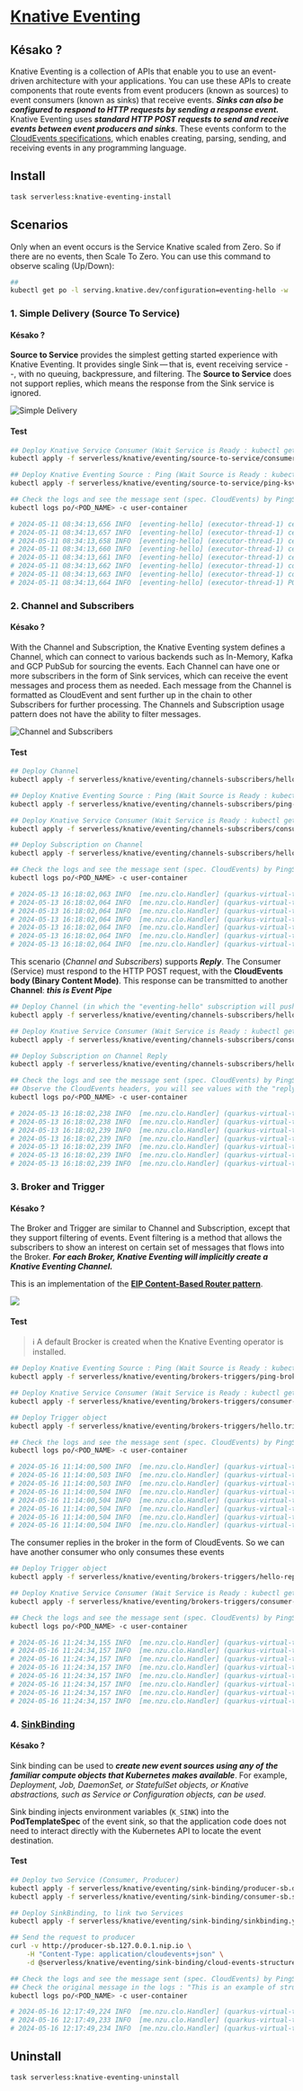 # [Knative Eventing][knative-eventing-doc]

## Késako ?

Knative Eventing is a collection of APIs that enable you to use an event-driven architecture with your applications. You can use these APIs to create components that route events from event producers (known as sources) to event consumers (known as sinks) that receive events. ***Sinks can also be configured to respond to HTTP requests by sending a response event.***
Knative Eventing uses ***standard HTTP POST requests to send and receive events between event producers and sinks***. These events conform to the [CloudEvents specifications][cloudevents-specifications], which enables creating, parsing, sending, and receiving events in any programming language.

## Install

```bash
task serverless:knative-eventing-install
```

## Scenarios

Only when an event occurs is the Service Knative scaled from Zero. So if there are no events, then Scale To Zero. You can use this command to observe scaling (Up/Down):

```bash
##
kubectl get po -l serving.knative.dev/configuration=eventing-hello -w
```

### 1. Simple Delivery (Source To Service)

#### Késako ?

**Source to Service** provides the simplest getting started experience with Knative Eventing. It provides single Sink — that is, event receiving service --, with no queuing, backpressure, and filtering. The **Source to Service** does not support replies, which means the response from the Sink service is ignored.

![Simple Delivery](../../images/knative-source-sink.png)

#### Test

```bash
## Deploy Knative Service Consumer (Wait Service is Ready : kubectl get ksvc)
kubectl apply -f serverless/knative/eventing/source-to-service/consumer.service.yml

## Deploy Knative Eventing Source : Ping (Wait Source is Ready : kubectl get pingsources)
kubectl apply -f serverless/knative/eventing/source-to-service/ping-ksvc.source.yml

## Check the logs and see the message sent (spec. CloudEvents) by PingSource
kubectl logs po/<POD_NAME> -c user-container

# 2024-05-11 08:34:13,656 INFO  [eventing-hello] (executor-thread-1) ce-id=ffd53eae-8ca9-4ae9-bb19-857aa889f66d
# 2024-05-11 08:34:13,657 INFO  [eventing-hello] (executor-thread-1) ce-source=/apis/v1/namespaces/default/pingsources/# eventing-hello-ping-source
# 2024-05-11 08:34:13,658 INFO  [eventing-hello] (executor-thread-1) ce-specversion=1.0
# 2024-05-11 08:34:13,660 INFO  [eventing-hello] (executor-thread-1) ce-time=2024-05-11T08:34:00.285888925Z
# 2024-05-11 08:34:13,661 INFO  [eventing-hello] (executor-thread-1) ce-type=dev.knative.sources.ping
# 2024-05-11 08:34:13,662 INFO  [eventing-hello] (executor-thread-1) content-type=null
# 2024-05-11 08:34:13,663 INFO  [eventing-hello] (executor-thread-1) content-length=48
# 2024-05-11 08:34:13,664 INFO  [eventing-hello] (executor-thread-1) POST:{"message": "Thanks for doing Knative Tutorial"}
```

### 2. Channel and Subscribers

#### Késako ?

With the Channel and Subscription, the Knative Eventing system defines a Channel, which can connect to various backends such as In-Memory, Kafka and GCP PubSub for sourcing the events. Each Channel can have one or more subscribers in the form of Sink services, which can receive the event messages and process them as needed. Each message from the Channel is formatted as CloudEvent and sent further up in the chain to other Subscribers for further processing. The Channels and Subscription usage pattern does not have the ability to filter messages.

![Channel and Subscribers](../../images/knative-channels-subs.png)

#### Test

```bash
## Deploy Channel
kubectl apply -f serverless/knative/eventing/channels-subscribers/hello.channel.yml

## Deploy Knative Eventing Source : Ping (Wait Source is Ready : kubectl get pingsources)
kubectl apply -f serverless/knative/eventing/channels-subscribers/ping-channel.source.yml

## Deploy Knative Service Consumer (Wait Service is Ready : kubectl get ksvc)
kubectl apply -f serverless/knative/eventing/channels-subscribers/consumer-subs.service.yml

## Deploy Subscription on Channel
kubectl apply -f serverless/knative/eventing/channels-subscribers/hello.subscription.yml

## Check the logs and see the message sent (spec. CloudEvents) by PingSource
kubectl logs po/<POD_NAME> -c user-container

# 2024-05-13 16:18:02,063 INFO  [me.nzu.clo.Handler] (quarkus-virtual-thread-0) CloudEvents : Binary Content mode
# 2024-05-13 16:18:02,064 INFO  [me.nzu.clo.Handler] (quarkus-virtual-thread-0) ce-id=b4736812-5976-492a-ad02-fbae65ac9ab7
# 2024-05-13 16:18:02,064 INFO  [me.nzu.clo.Handler] (quarkus-virtual-thread-0) ce-source=/apis/v1/namespaces/default/pingsources/event-greeter-ping-source
# 2024-05-13 16:18:02,064 INFO  [me.nzu.clo.Handler] (quarkus-virtual-thread-0) ce-specversion=1.0
# 2024-05-13 16:18:02,064 INFO  [me.nzu.clo.Handler] (quarkus-virtual-thread-0) ce-type=dev.knative.sources.ping
# 2024-05-13 16:18:02,064 INFO  [me.nzu.clo.Handler] (quarkus-virtual-thread-0) Content-Type=null
# 2024-05-13 16:18:02,064 INFO  [me.nzu.clo.Handler] (quarkus-virtual-thread-0) Revcieve Event : CloudEvent{ ...
```

This scenario (*Channel and Subscribers*) supports ***Reply***. The Consumer (Service) must respond to the HTTP POST request, with the **CloudEvents body (Binary Content Mode)**. This response can be transmitted to another **Channel**: ***this is Event Pipe***

```bash
## Deploy Channel (in which the "eventing-hello" subscription will push the Reply of its consumer)
kubectl apply -f serverless/knative/eventing/channels-subscribers/hello-reply.channel.yml

## Deploy Knative Service Consumer (Wait Service is Ready : kubectl get ksvc)
kubectl apply -f serverless/knative/eventing/channels-subscribers/consumer-subs-reply.service.yml

## Deploy Subscription on Channel Reply
kubectl apply -f serverless/knative/eventing/channels-subscribers/hello-reply.subscription.yml

## Check the logs and see the message sent (spec. CloudEvents) by PingSource
## Observe the CloudEvents headers, you will see values with the "reply"
kubectl logs po/<POD_NAME> -c user-container

# 2024-05-13 16:18:02,238 INFO  [me.nzu.clo.Handler] (quarkus-virtual-thread-0) CloudEvents : Binary Content mode
# 2024-05-13 16:18:02,238 INFO  [me.nzu.clo.Handler] (quarkus-virtual-thread-0) ce-id=4a25f802-2c92-437d-b439-9ed13ece12eb
# 2024-05-13 16:18:02,239 INFO  [me.nzu.clo.Handler] (quarkus-virtual-thread-0) ce-source=/events/example/reply
# 2024-05-13 16:18:02,239 INFO  [me.nzu.clo.Handler] (quarkus-virtual-thread-0) ce-specversion=1.0
# 2024-05-13 16:18:02,239 INFO  [me.nzu.clo.Handler] (quarkus-virtual-thread-0) ce-type=me.nzuguem.cloudevents.example.reply
# 2024-05-13 16:18:02,239 INFO  [me.nzu.clo.Handler] (quarkus-virtual-thread-0) Content-Type=application/json
# 2024-05-13 16:18:02,239 INFO  [me.nzu.clo.Handler] (quarkus-virtual-thread-0) Revcieve Event : CloudEvent{ ...
```
### 3. Broker and Trigger

#### Késako ?
The Broker and Trigger are similar to Channel and Subscription, except that they support filtering of events. Event filtering is a method that allows the subscribers to show an interest on certain set of messages that flows into the Broker. ***For each Broker, Knative Eventing will implicitly create a Knative Eventing Channel.***

This is an implementation of the **[EIP Content-Based Router pattern][eip-content-based-router]**.

![](../../images/brokers-triggers.png)

#### Test

> ℹ️ A default Brocker is created when the Knative Eventing operator is installed.

```bash
## Deploy Knative Eventing Source : Ping (Wait Source is Ready : kubectl get pingsources)
kubectl apply -f serverless/knative/eventing/brokers-triggers/ping-broker.source.yml

## Deploy Knative Service Consumer (Wait Service is Ready : kubectl get ksvc)
kubectl apply -f serverless/knative/eventing/brokers-triggers/consumer-trigger.service.yml

## Deploy Trigger object
kubectl apply -f serverless/knative/eventing/brokers-triggers/hello.trigger.yml

## Check the logs and see the message sent (spec. CloudEvents) by PingSource
kubectl logs po/<POD_NAME> -c user-container

# 2024-05-16 11:14:00,500 INFO  [me.nzu.clo.Handler] (quarkus-virtual-thread-0) Revcieve Event ID : 35e7a8f5-af86-473b-bbac-2ff685fec638
# 2024-05-16 11:14:00,503 INFO  [me.nzu.clo.Handler] (quarkus-virtual-thread-0) CloudEvents : Binary Content mode
# 2024-05-16 11:14:00,503 INFO  [me.nzu.clo.Handler] (quarkus-virtual-thread-0) ce-id=35e7a8f5-af86-473b-bbac-2ff685fec638
# 2024-05-16 11:14:00,504 INFO  [me.nzu.clo.Handler] (quarkus-virtual-thread-0) ce-source=/apis/v1/namespaces/default/pingsources/eventing-hello-ping-source-broker
# 2024-05-16 11:14:00,504 INFO  [me.nzu.clo.Handler] (quarkus-virtual-thread-0) ce-specversion=1.0
# 2024-05-16 11:14:00,504 INFO  [me.nzu.clo.Handler] (quarkus-virtual-thread-0) ce-type=dev.knative.sources.ping
# 2024-05-16 11:14:00,504 INFO  [me.nzu.clo.Handler] (quarkus-virtual-thread-0) Content-Type=null
# 2024-05-16 11:14:00,504 INFO  [me.nzu.clo.Handler] (quarkus-virtual-thread-0) Revcieve Event : CloudEvent{
```

The consumer replies in the broker in the form of CloudEvents. So we can have another consumer who only consumes these events

```bash
## Deploy Trigger object
kubectl apply -f serverless/knative/eventing/brokers-triggers/hello-reply.trigger.yml

## Deploy Knative Service Consumer (Wait Service is Ready : kubectl get ksvc)
kubectl apply -f serverless/knative/eventing/brokers-triggers/consumer-trigger-reply.service.yml

## Check the logs and see the message sent (spec. CloudEvents) by PingSource
kubectl logs po/<POD_NAME> -c user-container

# 2024-05-16 11:24:34,155 INFO  [me.nzu.clo.Handler] (quarkus-virtual-thread-261) Revcieve Event ID : d075ed48-20e6-4806-828a-139195195aa4
# 2024-05-16 11:24:34,157 INFO  [me.nzu.clo.Handler] (quarkus-virtual-thread-261) CloudEvents : Binary Content mode
# 2024-05-16 11:24:34,157 INFO  [me.nzu.clo.Handler] (quarkus-virtual-thread-261) ce-id=d075ed48-20e6-4806-828a-139195195aa4
# 2024-05-16 11:24:34,157 INFO  [me.nzu.clo.Handler] (quarkus-virtual-thread-261) ce-source=/events/example/reply
# 2024-05-16 11:24:34,157 INFO  [me.nzu.clo.Handler] (quarkus-virtual-thread-261) ce-specversion=1.0
# 2024-05-16 11:24:34,157 INFO  [me.nzu.clo.Handler] (quarkus-virtual-thread-261) ce-type=me.nzuguem.cloudevents.example.reply
# 2024-05-16 11:24:34,157 INFO  [me.nzu.clo.Handler] (quarkus-virtual-thread-261) Content-Type=application/json
# 2024-05-16 11:24:34,157 INFO  [me.nzu.clo.Handler] (quarkus-virtual-thread-261) Revcieve Event : CloudEvent{
```

### 4. [SinkBinding][sinkbinding-doc]

#### Késako ?

Sink binding can be used to ***create new event sources using any of the familiar compute objects that Kubernetes makes available***. For example, *Deployment, Job, DaemonSet, or StatefulSet objects, or Knative abstractions, such as Service or Configuration objects, can be used*.

Sink binding injects environment variables (`K_SINK`) into the **PodTemplateSpec** of the event sink, so that the application code does not need to interact directly with the Kubernetes API to locate the event destination.

#### Test

```bash
## Deploy two Service (Consumer, Producer)
kubectl apply -f serverless/knative/eventing/sink-binding/producer-sb.deploy.yml
kubectl apply -f serverless/knative/eventing/sink-binding/consumer-sb.service.yml

## Deploy SinkBinding, to link two Services
kubectl apply -f serverless/knative/eventing/sink-binding/sinkbinding.yml

## Send the request to producer
curl -v http://producer-sb.127.0.0.1.nip.io \
    -H "Content-Type: application/cloudevents+json" \
    -d @serverless/knative/eventing/sink-binding/cloud-events-structured.example.json

## Check the logs and see the message sent (spec. CloudEvents) by PingSource
## Check the original message in the logs : "This is an example of structured Content Mode"
kubectl logs po/<POD_NAME> -c user-container

# 2024-05-16 12:17:49,224 INFO  [me.nzu.clo.Handler] (quarkus-virtual-thread-0) Revcieve Event ID : 1e997d37-6f62-47a2-93a1-3cfa8a6cb571
# 2024-05-16 12:17:49,233 INFO  [me.nzu.clo.Handler] (quarkus-virtual-thread-0) CloudEvents : Structured Content mode
# 2024-05-16 12:17:49,234 INFO  [me.nzu.clo.Handler] (quarkus-virtual-thread-0) Revcieve Event : CloudEvent{id='1e997d37-6f62-47a2-93a1-3cfa8a6cb571', source=/events/example/reply, type='me.nzuguem.cloudevents.example.reply', datacontenttype='application/json', subject='reply', data=JsonCloudEventData{node={"message":"This is an example of structured Content Mode"}}, extensions={}}
```

## Uninstall

```bash
task serverless:knative-eventing-uninstall
```

<!-- Links -->
[knative-eventing-doc]: https://knative.dev/docs/eventing/
[cloudevents-specifications]: https://cloudevents.io/
[eip-content-based-router]: https://www.enterpriseintegrationpatterns.com/patterns/messaging/ContentBasedRouter.html
[sinkbinding-doc]: https://knative.dev/docs/eventing/custom-event-source/sinkbinding/
